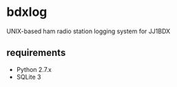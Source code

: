 # bdxlog

UNIX-based ham radio station logging system for JJ1BDX

## requirements

* Python 2.7.x
* SQLite 3

